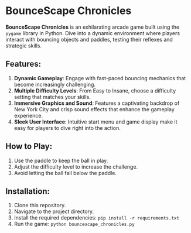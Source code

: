 # BounceScape Chronicles

**BounceScape Chronicles** is an exhilarating arcade game built using the `pygame` library in Python. Dive into a dynamic environment where players interact with bouncing objects and paddles, testing their reflexes and strategic skills.

## Features:

1. **Dynamic Gameplay**: Engage with fast-paced bouncing mechanics that become increasingly challenging.
2. **Multiple Difficulty Levels**: From Easy to Insane, choose a difficulty setting that matches your skills.
3. **Immersive Graphics and Sound**: Features a captivating backdrop of New York City and crisp sound effects that enhance the gameplay experience.
4. **Sleek User Interface**: Intuitive start menu and game display make it easy for players to dive right into the action.

## How to Play:

1. Use the paddle to keep the ball in play.
2. Adjust the difficulty level to increase the challenge.
3. Avoid letting the ball fall below the paddle.

## Installation:

1. Clone this repository.
2. Navigate to the project directory.
3. Install the required dependencies: `pip install -r requirements.txt`
4. Run the game: `python bouncescape_chronicles.py`


